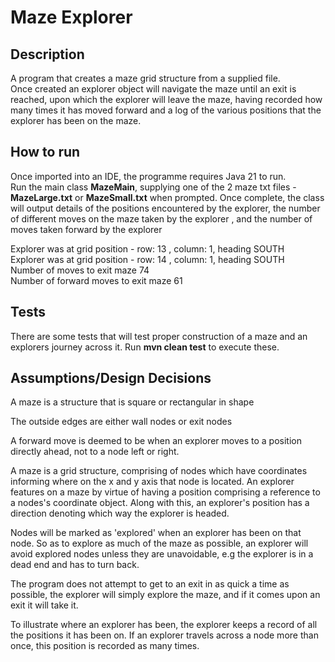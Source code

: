 # Maze Explorer

Description
-------------
A program that creates a maze grid structure from a supplied file.  
Once created an explorer object will navigate the maze until an exit is reached, upon which the 
explorer will leave the maze, having recorded how many times it has moved forward and a log of the 
various positions that the explorer has been on the maze.

How to run
-----------
Once imported into an IDE, the programme requires Java 21 to run.  
Run the main class **MazeMain**, supplying one of the 2 maze txt files - **MazeLarge.txt** or **MazeSmall.txt** when prompted.
Once complete, the class will output details of the positions encountered by the explorer, the number of different moves on the maze taken by the explorer ,
and the number of moves taken forward by the explorer

Explorer was at grid position - row: 13 , column: 1, heading SOUTH \
Explorer was at grid position - row: 14 , column: 1, heading SOUTH \
Number of moves to exit maze 74 \
Number of forward moves to exit maze 61

Tests
-----
There are some tests that will test proper construction of a maze and an explorers journey across it.
Run **mvn clean test** to execute these.

Assumptions/Design Decisions
----------------------------
A maze is a structure that is square or rectangular in shape

The outside edges are either wall nodes or exit nodes

A forward move is deemed to be when an explorer moves to a position directly ahead, not to a node left or right.

A maze is a grid structure, comprising of nodes which have coordinates informing where on the x and y axis that node is located.
An explorer features on a maze by virtue of having a position comprising a reference to a nodes's coordinate object.
Along with this,  an explorer's position has a direction denoting which way the explorer is headed.

Nodes will be marked as 'explored' when an explorer has been on that node.
So as to explore as much of the maze as possible, an explorer will avoid explored nodes unless they are unavoidable, e.g the explorer is in a dead end and has to turn back.

The program does not attempt to get to an exit in as quick a time as possible,  the explorer will simply explore the maze,
and if it comes upon an exit it will take it.

To illustrate where an explorer has been,  the explorer keeps a record of all the positions it has been on.
If an explorer travels across a node more than once,  this position is recorded as many times.
